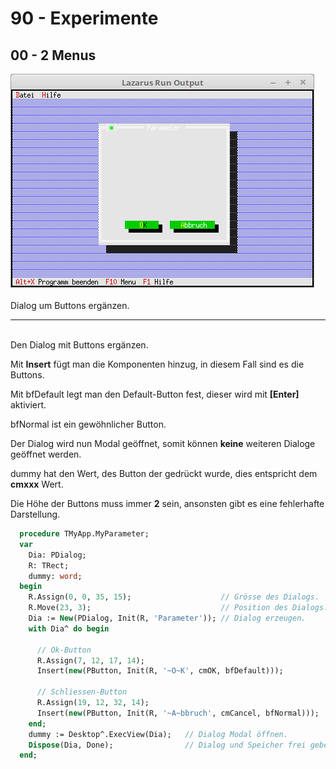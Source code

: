 # 90 - Experimente
## 00 - 2 Menus

<img src="image.png" alt="Selfhtml"><br><br>
Dialog um Buttons ergänzen.

<hr><br>
Den Dialog mit Buttons ergänzen.

Mit <b>Insert</b> fügt man die Komponenten hinzug, in diesem Fall sind es die Buttons.

Mit bfDefault legt man den Default-Button fest, dieser wird mit <b>[Enter]</b> aktiviert.

bfNormal ist ein gewöhnlicher Button.

Der Dialog wird nun Modal geöffnet, somit können <b>keine</b> weiteren Dialoge geöffnet werden.

dummy hat den Wert, des Button der gedrückt wurde, dies entspricht dem <b>cmxxx</b> Wert.

Die Höhe der Buttons muss immer <b>2</b> sein, ansonsten gibt es eine fehlerhafte Darstellung.


```pascal
  procedure TMyApp.MyParameter;
  var
    Dia: PDialog;
    R: TRect;
    dummy: word;
  begin
    R.Assign(0, 0, 35, 15);                    // Grösse des Dialogs.
    R.Move(23, 3);                             // Position des Dialogs.
    Dia := New(PDialog, Init(R, 'Parameter')); // Dialog erzeugen.
    with Dia^ do begin

      // Ok-Button
      R.Assign(7, 12, 17, 14);
      Insert(new(PButton, Init(R, '~O~K', cmOK, bfDefault)));

      // Schliessen-Button
      R.Assign(19, 12, 32, 14);
      Insert(new(PButton, Init(R, '~A~bbruch', cmCancel, bfNormal)));
    end;
    dummy := Desktop^.ExecView(Dia);   // Dialog Modal öffnen.
    Dispose(Dia, Done);                // Dialog und Speicher frei geben.
  end;
```


